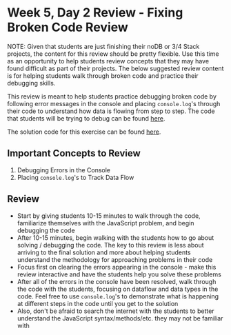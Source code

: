 # Week 5, Day 2 Review - Fixing Broken Code Review

NOTE: Given that students are just finishing their noDB or 3/4 Stack projects, the content for this review should be pretty flexible. Use this time as an opportunity to help students review concepts that they may have found difficult as part of their projects. The below suggested review content is for helping students walk through broken code and practice their debugging skills.

This review is meant to help students practice debugging broken code by following error messages in the console and placing `console.log`'s through their code to understand how data is flowing from step to step. The code that students will be trying to debug can be found [here](https://repl.it/@matias_perez/Debugging-Morning-Review-Broken).

The solution code for this exercise can be found [here](https://repl.it/@LucasSchaat/Debugging-Morning-Review-Solved).

## Important Concepts to Review

1. Debugging Errors in the Console
2. Placing `console.log`'s to Track Data Flow

## Review

- Start by giving students 10-15 minutes to walk through the code, familiarize themselves with the JavaScript problem, and begin debugging the code
- After 10-15 minutes, begin walking with the students how to go about solving / debugging the code. The key to this review is less about arriving to the final solution and more about helping students understand the methodology for approaching problems in their code
- Focus first on clearing the errors appearing in the console - make this review interactive and have the students help you solve these problems
- After all of the errors in the console have been resolved, walk through the code with the students, focusing on dataflow and data types in the code. Feel free to use `console.log`'s to demonstrate what is happening at different steps in the code until you get to the solution
- Also, don't be afraid to search the internet with the students to better understand the JavaScript syntax/methods/etc. they may not be familiar with

